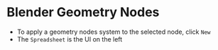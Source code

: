 # Blender Geometry Nodes

- To apply a geometry nodes system to the selected node, click `New`
- The `Spreadsheet` is the UI on the left

